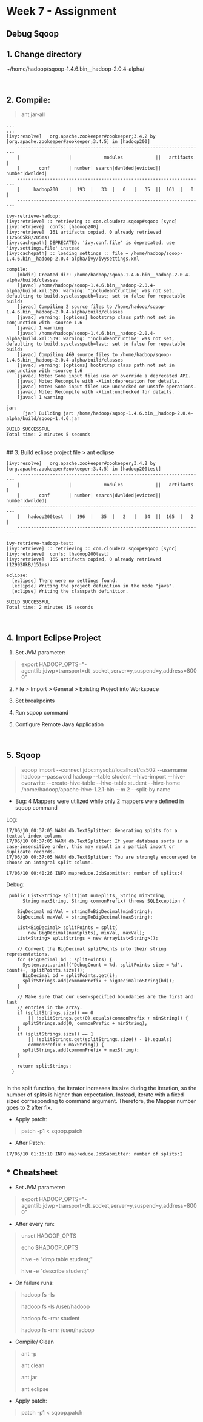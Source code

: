 # Week 7 - Assignment
## Debug Sqoop

## 1. Change directory

~/home/hadoop/sqoop-1.4.6.bin__hadoop-2.0.4-alpha/


<br/>

## 2. Compile:

> ant jar-all

```
...
...
[ivy:resolve] 	org.apache.zookeeper#zookeeper;3.4.2 by [org.apache.zookeeper#zookeeper;3.4.5] in [hadoop200]
	---------------------------------------------------------------------
	|                  |            modules            ||   artifacts   |
	|       conf       | number| search|dwnlded|evicted|| number|dwnlded|
	---------------------------------------------------------------------
	|     hadoop200    |  193  |   33  |   0   |   35  ||  161  |   0   |
	---------------------------------------------------------------------

ivy-retrieve-hadoop:
[ivy:retrieve] :: retrieving :: com.cloudera.sqoop#sqoop [sync]
[ivy:retrieve] 	confs: [hadoop200]
[ivy:retrieve] 	161 artifacts copied, 0 already retrieved (126665kB/205ms)
[ivy:cachepath] DEPRECATED: 'ivy.conf.file' is deprecated, use 'ivy.settings.file' instead
[ivy:cachepath] :: loading settings :: file = /home/hadoop/sqoop-1.4.6.bin__hadoop-2.0.4-alpha/ivy/ivysettings.xml

compile:
    [mkdir] Created dir: /home/hadoop/sqoop-1.4.6.bin__hadoop-2.0.4-alpha/build/classes
    [javac] /home/hadoop/sqoop-1.4.6.bin__hadoop-2.0.4-alpha/build.xml:526: warning: 'includeantruntime' was not set, defaulting to build.sysclasspath=last; set to false for repeatable builds
    [javac] Compiling 2 source files to /home/hadoop/sqoop-1.4.6.bin__hadoop-2.0.4-alpha/build/classes
    [javac] warning: [options] bootstrap class path not set in conjunction with -source 1.6
    [javac] 1 warning
    [javac] /home/hadoop/sqoop-1.4.6.bin__hadoop-2.0.4-alpha/build.xml:539: warning: 'includeantruntime' was not set, defaulting to build.sysclasspath=last; set to false for repeatable builds
    [javac] Compiling 469 source files to /home/hadoop/sqoop-1.4.6.bin__hadoop-2.0.4-alpha/build/classes
    [javac] warning: [options] bootstrap class path not set in conjunction with -source 1.6
    [javac] Note: Some input files use or override a deprecated API.
    [javac] Note: Recompile with -Xlint:deprecation for details.
    [javac] Note: Some input files use unchecked or unsafe operations.
    [javac] Note: Recompile with -Xlint:unchecked for details.
    [javac] 1 warning

jar:
      [jar] Building jar: /home/hadoop/sqoop-1.4.6.bin__hadoop-2.0.4-alpha/build/sqoop-1.4.6.jar

BUILD SUCCESSFUL
Total time: 2 minutes 5 seconds
```

<br/>
## 3. Build eclipse project file
> ant eclipse

```
[ivy:resolve] 	org.apache.zookeeper#zookeeper;3.4.2 by [org.apache.zookeeper#zookeeper;3.4.5] in [hadoop200test]
	---------------------------------------------------------------------
	|                  |            modules            ||   artifacts   |
	|       conf       | number| search|dwnlded|evicted|| number|dwnlded|
	---------------------------------------------------------------------
	|   hadoop200test  |  196  |   35  |   2   |   34  ||  165  |   2   |
	---------------------------------------------------------------------

ivy-retrieve-hadoop-test:
[ivy:retrieve] :: retrieving :: com.cloudera.sqoop#sqoop [sync]
[ivy:retrieve] 	confs: [hadoop200test]
[ivy:retrieve] 	165 artifacts copied, 0 already retrieved (129928kB/151ms)

eclipse:
  [eclipse] There were no settings found.
  [eclipse] Writing the project definition in the mode "java".
  [eclipse] Writing the classpath definition.

BUILD SUCCESSFUL
Total time: 2 minutes 15 seconds
```

<br/>

## 4. Import Eclipse Project

1. Set JVM parameter:
> export HADOOP_OPTS="-agentlib:jdwp=transport=dt_socket,server=y,suspend=y,address=8000"

2. File > Import > General > Existing Project into Workspace

3. Set breakpoints

4. Run sqoop command

5. Configure Remote Java Application


<br/>

## 5. Sqoop

> sqoop import --connect jdbc:mysql://localhost/cs502 --username hadoop --password hadoop --table student --hive-import --hive-overwrite --create-hive-table --hive-table student --hive-home /home/hadoop/apache-hive-1.2.1-bin --m 2 --split-by name


* Bug: 4 Mappers were utilized while only 2 mappers were defined in sqoop command

Log:

```
17/06/10 00:37:05 WARN db.TextSplitter: Generating splits for a textual index column.
17/06/10 00:37:05 WARN db.TextSplitter: If your database sorts in a case-insensitive order, this may result in a partial import or duplicate records.
17/06/10 00:37:05 WARN db.TextSplitter: You are strongly encouraged to choose an integral split column.
```

```
17/06/10 00:40:26 INFO mapreduce.JobSubmitter: number of splits:4
```

Debug:

```
 public List<String> split(int numSplits, String minString,
      String maxString, String commonPrefix) throws SQLException {

    BigDecimal minVal = stringToBigDecimal(minString);
    BigDecimal maxVal = stringToBigDecimal(maxString);

    List<BigDecimal> splitPoints = split(
        new BigDecimal(numSplits), minVal, maxVal);
    List<String> splitStrings = new ArrayList<String>();

    // Convert the BigDecimal splitPoints into their string representations.
    for (BigDecimal bd : splitPoints) {
      System.out.printf("DebugCount = %d, splitPoints size = %d", count++, splitPoints.size());
      BigDecimal bd = splitPoints.get(i); 	
      splitStrings.add(commonPrefix + bigDecimalToString(bd));
    }

    // Make sure that our user-specified boundaries are the first and last
    // entries in the array.
    if (splitStrings.size() == 0
        || !splitStrings.get(0).equals(commonPrefix + minString)) {
      splitStrings.add(0, commonPrefix + minString);
    }
    if (splitStrings.size() == 1
        || !splitStrings.get(splitStrings.size() - 1).equals(
        commonPrefix + maxString)) {
      splitStrings.add(commonPrefix + maxString);
    }

    return splitStrings;
  }
  
```
In the split function, the iterator increases its size during the iteration, so the number of splits is higher than expectation. Instead, iterate with a fixed sized corresponding to command argument. Therefore, the Mapper number goes to 2 after fix. 
 
 
* Apply patch:
> patch -p1 < sqoop.patch

* After Patch:

```
17/06/10 01:16:10 INFO mapreduce.JobSubmitter: number of splits:2
```

## * Cheatsheet

* Set JVM parameter:
> export HADOOP_OPTS="-agentlib:jdwp=transport=dt_socket,server=y,suspend=y,address=8000"

* After every run:
>unset HADOOP_OPTS
>
>echo $HADOOP_OPTS
>
>hive -e "drop table student;"
>
>hive -e "describe student;"

* On failure runs:
> hadoop fs -ls
> 
> hadoop fs -ls /user/hadoop
> 
> hadoop fs -rmr student
> 
> hadoop fs -rmr /user/hadoop

* Compile/ Clean
> ant -p
> 
> ant clean
> 
> ant jar
>  
> ant eclipse

* Apply patch:
> patch -p1 < sqoop.patch
